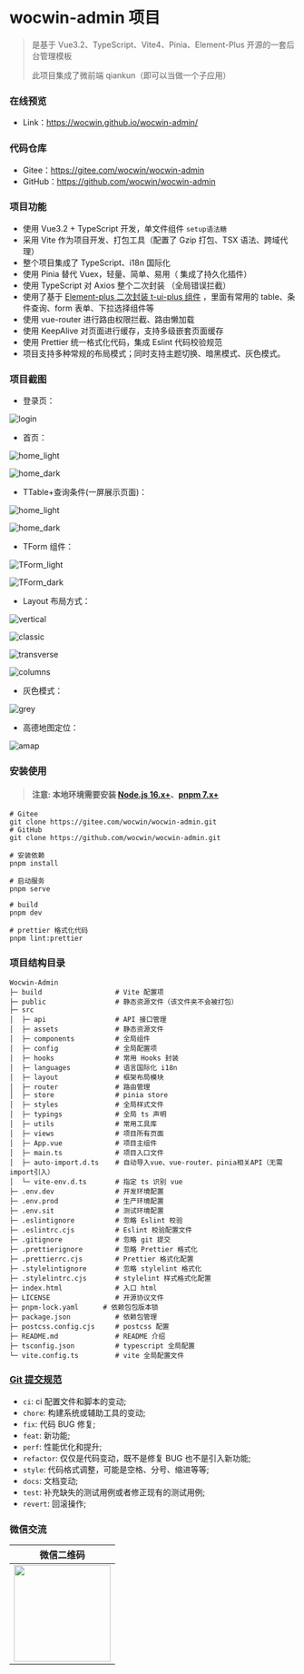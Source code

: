 # wocwin-admin 项目

> 是基于 Vue3.2、TypeScript、Vite4、Pinia、Element-Plus 开源的一套后台管理模板
>
> 此项目集成了微前端 qiankun（即可以当做一个子应用）

### 在线预览

- Link：<https://wocwin.github.io/wocwin-admin/>

### 代码仓库

- Gitee：<https://gitee.com/wocwin/wocwin-admin>
- GitHub：<https://github.com/wocwin/wocwin-admin>

### 项目功能

- 使用 Vue3.2 + TypeScript 开发，单文件组件 `setup语法糖`
- 采用 Vite 作为项目开发、打包工具（配置了 Gzip 打包、TSX 语法、跨域代理）
- 整个项目集成了 TypeScript、i18n 国际化
- 使用 Pinia 替代 Vuex，轻量、简单、易用（ 集成了持久化插件）
- 使用 TypeScript 对 Axios 整个二次封装 （全局错误拦截）
- 使用了基于 [Element-plus 二次封装 t-ui-plus 组件](https://github.com/wocwin/t-ui-plus) ，里面有常用的 table、条件查询、form 表单、下拉选择组件等
- 使用 vue-router 进行路由权限拦截、路由懒加载
- 使用 KeepAlive 对页面进行缓存，支持多级嵌套页面缓存
- 使用 Prettier 统一格式化代码，集成 Eslint 代码校验规范
- 项目支持多种常规的布局模式；同时支持主题切换、暗黑模式、灰色模式。

### 项目截图

- 登录页：

![login](./public/img/login.png)

- 首页：

![home_light](./public/img/home_light.png)

![home_dark](./public/img/home_dark.png)

- TTable+查询条件(一屏展示页面)：

![home_light](./public/img/table_light.png)

![home_dark](./public/img/table_dark.png)

- TForm 组件：

![TForm_light](./public/img/TForm_light.png)

![TForm_dark](./public/img/TForm_dark.png)

- Layout 布局方式：

![vertical](./public/img/vertical.png)

![classic](./public/img/classic.png)

![transverse](./public/img/transverse.png)

![columns](./public/img/columns.png)

- 灰色模式：

![grey](./public/img/grey.png)

- 高德地图定位：

![amap](./public/img/amap.png)

### 安装使用

> #### 注意: 本地环境需要安装 [Node.js 16.x+](https://nodejs.org/en)、[pnpm 7.x+](https://github.com/pnpm/pnpm/)

```shell script
# Gitee
git clone https://gitee.com/wocwin/wocwin-admin.git
# GitHub
git clone https://github.com/wocwin/wocwin-admin.git

# 安装依赖
pnpm install

# 启动服务
pnpm serve

# build
pnpm dev

# prettier 格式化代码
pnpm lint:prettier

```

### 项目结构目录

```text
Wocwin-Admin
├─ build                  # Vite 配置项
├─ public                 # 静态资源文件（该文件夹不会被打包）
├─ src
│  ├─ api                 # API 接口管理
│  ├─ assets              # 静态资源文件
│  ├─ components          # 全局组件
│  ├─ config              # 全局配置项
│  ├─ hooks               # 常用 Hooks 封装
│  ├─ languages           # 语言国际化 i18n
│  ├─ layout              # 框架布局模块
│  ├─ router              # 路由管理
│  ├─ store               # pinia store
│  ├─ styles              # 全局样式文件
│  ├─ typings             # 全局 ts 声明
│  ├─ utils               # 常用工具库
│  ├─ views               # 项目所有页面
│  ├─ App.vue             # 项目主组件
│  ├─ main.ts             # 项目入口文件
│  ├─ auto-import.d.ts    # 自动导入vue、vue-router、pinia相关API（无需import引入）
│  └─ vite-env.d.ts       # 指定 ts 识别 vue
├─ .env.dev               # 开发环境配置
├─ .env.prod              # 生产环境配置
├─ .env.sit               # 测试环境配置
├─ .eslintignore          # 忽略 Eslint 校验
├─ .eslintrc.cjs          # Eslint 校验配置文件
├─ .gitignore             # 忽略 git 提交
├─ .prettierignore        # 忽略 Prettier 格式化
├─ .prettierrc.cjs        # Prettier 格式化配置
├─ .stylelintignore       # 忽略 stylelint 格式化
├─ .stylelintrc.cjs       # stylelint 样式格式化配置
├─ index.html             # 入口 html
├─ LICENSE                # 开源协议文件
├─ pnpm-lock.yaml      # 依赖包包版本锁
├─ package.json           # 依赖包管理
├─ postcss.config.cjs     # postcss 配置
├─ README.md              # README 介绍
├─ tsconfig.json          # typescript 全局配置
└─ vite.config.ts         # vite 全局配置文件
```

### [Git 提交规范](https://npmmirror.com/package/dh-scm/v/0.1.26)

- `ci`: ci 配置文件和脚本的变动;
- `chore`: 构建系统或辅助工具的变动;
- `fix`: 代码 BUG 修复;
- `feat`: 新功能;
- `perf`: 性能优化和提升;
- `refactor`: 仅仅是代码变动，既不是修复 BUG 也不是引入新功能;
- `style`: 代码格式调整，可能是空格、分号、缩进等等;
- `docs`: 文档变动;
- `test`: 补充缺失的测试用例或者修正现有的测试用例;
- `revert`: 回滚操作;

### 微信交流

|                微信二维码                 |
| :---------------------------------------: |
| <img src="./public/wocwin.jpg" width=170> |
